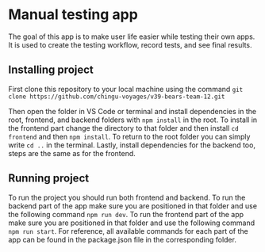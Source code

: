 # Manual testing app

The goal of this app is to make user life easier while testing their own apps. It is used to create the testing workflow, record tests, and see final results.

## Installing project

First clone this repository to your local machine using the command `git clone https://github.com/chingu-voyages/v39-bears-team-12.git`

Then open the folder in VS Code or terminal and install dependencies in the root, frontend, and backend folders with `npm install` in the root. To install in the frontend part change the directory to that folder and then install `cd frontend` and then `npm install`. To return to the root folder you can simply write `cd ..` in the terminal. Lastly, install dependencies for the backend too, steps are the same as for the frontend.

## Running project

To run the project you should run both frontend and backend.
To run the backend part of the app make sure you are positioned in that folder and use the following command `npm run dev`.
To run the frontend part of the app make sure you are positioned in that folder and use the following command `npm run start`.
For reference, all available commands for each part of the app can be found in the package.json file in the corresponding folder.
